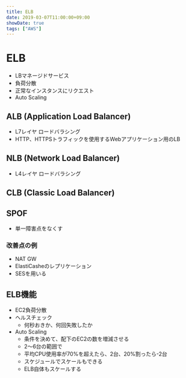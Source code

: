 ```yaml
---
title: ELB
date: 2019-03-07T11:00:00+09:00
showDate: true
tags: ["AWS"]
---
```


# ELB
- LBマネージドサービス
- 負荷分散
- 正常なインスタンスにリクエスト
- Auto Scaling

## ALB (Application Load Balancer)
- L7レイヤ ロードバラシング
- HTTP、HTTPSトラフィックを使用するWebアプリケーション用のLB

## NLB (Network Load Balancer)
- L4レイヤ ロードバラシング

## CLB (Classic Load Balancer)

## SPOF
- 単一障害点をなくす
### 改善点の例
- NAT GW
- ElastiCasheのレプリケーション
- SESを用いる

## ELB機能
- EC2負荷分散
- ヘルスチェック
  - 何秒おきか、何回失敗したか
- Auto Scaling
  - 条件を決めて、配下のEC2の数を増減させる
  - 2〜6台の範囲で
  - 平均CPU使用率が70%を超えたら、2台、20%割ったら-2台
  - スケジュールでスケールもできる
  - ELB自体もスケールする
